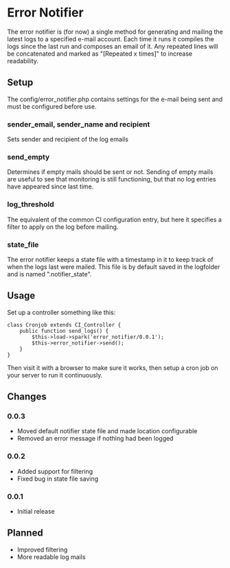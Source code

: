 # Error Notifier

The error notifier is (for now) a single method for generating and mailing the latest logs to a specified e-mail account. Each time it
runs it compiles the logs since the last run and composes an email of it. Any repeated lines will be concatenated and marked
as "[Repeated x times]" to increase readability.

## Setup
The config/error_notifier.php contains settings for the e-mail being sent and must be configured before use.

### sender_email, sender_name and recipient
Sets sender and recipient of the log emails

### send_empty
Determines if empty mails should be sent or not. Sending of empty mails are useful to see that
monitoring is still functioning, but that no log entries have appeared since last time.

### log_threshold
The equivalent of the common CI configuration entry, but here it specifies a filter to apply on the log before mailing.

### state_file
The error notifier keeps a state file with a timestamp in it to keep track of when the logs last were mailed. This file is by
default saved in the logfolder and is named ".notifier_state".

## Usage
Set up a controller something like this:

	class Cronjob extends CI_Controller {
		public function send_logs() {
			$this->load->spark('error_notifier/0.0.1');
			$this->error_notifier->send();
		}
	}

Then visit it with a browser to make sure it works, then setup a cron job on your server to run it continuously.


## Changes
### 0.0.3
* Moved default notifier state file and made location configurable
* Removed an error message if nothing had been logged

### 0.0.2
* Added support for filtering
* Fixed bug in state file saving

### 0.0.1
* Initial release

## Planned
* Improved filtering
* More readable log mails